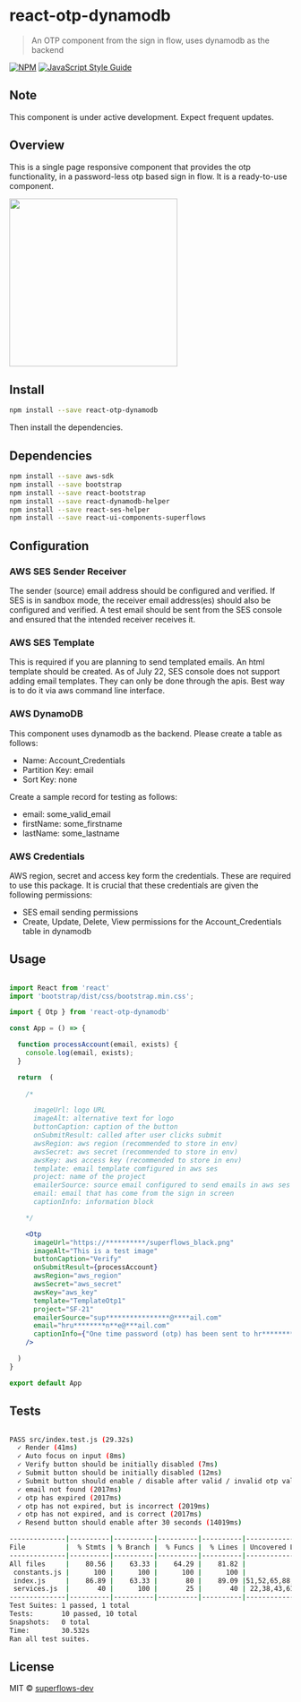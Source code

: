 # react-otp-dynamodb

> An OTP component from the sign in flow, uses dynamodb as the backend

[![NPM](https://img.shields.io/npm/v/react-otp-dynamodb.svg)](https://www.npmjs.com/package/react-otp-dynamodb) [![JavaScript Style Guide](https://img.shields.io/badge/code_style-standard-brightgreen.svg)](https://standardjs.com)

## Note

This component is under active development. Expect frequent updates.

## Overview

This is a single page responsive component that provides the otp functionality, in a password-less otp based sign in flow. It is a ready-to-use component.

<img width="300" src="https://user-images.githubusercontent.com/108924653/179958693-30ded03b-a16d-4a9e-ac15-dcfe332efb2a.png">

## Install

```bash
npm install --save react-otp-dynamodb
```
Then install the dependencies.

## Dependencies

```bash
npm install --save aws-sdk
npm install --save bootstrap
npm install --save react-bootstrap
npm install --save react-dynamodb-helper
npm install --save react-ses-helper
npm install --save react-ui-components-superflows
```

## Configuration

### AWS SES Sender Receiver

The sender (source) email address should be configured and verified. If SES is in sandbox mode, the receiver email address(es) should also be configured and verified. A test email should be sent from the SES console and ensured that the intended receiver receives it.

### AWS SES Template

This is required if you are planning to send templated emails. An html template should be created. As of July 22, SES console does not support adding email templates. They can only be done through the apis. Best way is to do it via aws command line interface.

### AWS DynamoDB

This component uses dynamodb as the backend. Please create a table as follows:

- Name: Account_Credentials
- Partition Key: email
- Sort Key: none

Create a sample record for testing as follows:
- email: some_valid_email
- firstName: some_firstname
- lastName: some_lastname

### AWS Credentials

AWS region, secret and access key form the credentials. These are required to use this package. It is crucial that these credentials are given the following permissions: 
- SES email sending permissions
- Create, Update, Delete, View permissions for the Account_Credentials table in dynamodb

## Usage

```jsx

import React from 'react'
import 'bootstrap/dist/css/bootstrap.min.css';

import { Otp } from 'react-otp-dynamodb'

const App = () => {

  function processAccount(email, exists) {
    console.log(email, exists);
  }

  return  (
  
    /*

      imageUrl: logo URL
      imageAlt: alternative text for logo
      buttonCaption: caption of the button
      onSubmitResult: called after user clicks submit
      awsRegion: aws region (recommended to store in env)
      awsSecret: aws secret (recommended to store in env)
      awsKey: aws access key (recommended to store in env)
      template: email template comfigured in aws ses
      project: name of the project
      emailerSource: source email configured to send emails in aws ses
      email: email that has come from the sign in screen
      captionInfo: information block

    */

    <Otp  
      imageUrl="https://**********/superflows_black.png" 
      imageAlt="This is a test image"
      buttonCaption="Verify"
      onSubmitResult={processAccount}
      awsRegion="aws_region"
      awsSecret="aws_secret"
      awsKey="aws_key"
      template="TemplateOtp1"
      project="SF-21"
      emailerSource="sup****************@****ail.com"
      email="hru********n**e@***ail.com"
      captionInfo={"One time password (otp) has been sent to hr********@**il.com"}
    />

  )
}

export default App


```

## Tests

```bash

PASS src/index.test.js (29.32s)
  ✓ Render (41ms)
  ✓ Auto focus on input (8ms)
  ✓ Verify button should be initially disabled (7ms)
  ✓ Submit button should be initially disabled (12ms)
  ✓ Submit button should enable / disable after valid / invalid otp value (4072ms)
  ✓ email not found (2017ms)
  ✓ otp has expired (2017ms)
  ✓ otp has not expired, but is incorrect (2019ms)
  ✓ otp has not expired, and is correct (2017ms)
  ✓ Resend button should enable after 30 seconds (14019ms)

--------------|----------|----------|----------|----------|-------------------|
File          |  % Stmts | % Branch |  % Funcs |  % Lines | Uncovered Line #s |
--------------|----------|----------|----------|----------|-------------------|
All files     |    80.56 |    63.33 |    64.29 |    81.82 |                   |
 constants.js |      100 |      100 |      100 |      100 |                   |
 index.js     |    86.89 |    63.33 |       80 |    89.09 |51,52,65,88,89,146 |
 services.js  |       40 |      100 |       25 |       40 | 22,38,43,61,67,83 |
--------------|----------|----------|----------|----------|-------------------|
Test Suites: 1 passed, 1 total
Tests:       10 passed, 10 total
Snapshots:   0 total
Time:        30.532s
Ran all test suites.

```

## License

MIT © [superflows-dev](https://github.com/superflows-dev)
